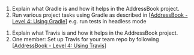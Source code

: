 <panel type="info" header="`W7.8a` Can explain integration :star::star::star:" expanded no-close>
  <include src="../../book/integration/introduction/what/embed-inOtherContext.md" boilerplate />
<!-- TODO: add evidence -->
</panel>

<!-- ==================================================================================================== -->

<panel type="info" header="`W7.8b` Can explain build automation tools :star::star::star:" expanded no-close>
  <include src="../../book/integration/buildAutomation/what/embed-inOtherContext.md" boilerplate />
  <panel header="{{glyphicon_folder_close}} Evidence" expanded>

1. Explain what Gradle is and how it helps in the AddressBook project.
2. Run various project tasks using Gradle as described in [[AddressBook - Level 4: Using Gradle](https://nus-cs2103-ay1718s2.github.io/addressbook-level4/UsingGradle.html)] e.g. run tests in headless mode

  </panel>
</panel>

<!-- ==================================================================================================== -->

<panel type="info" header="`W7.8c` Can explain continuous integration and continuous deployment :star::star::star:" expanded no-close>
  <include src="../../book/integration/buildAutomation/continuousIntegrationDeployment/embed-inOtherContext.md" boilerplate />
  <panel header="{{glyphicon_folder_close}} Evidence" expanded>

1. Explain what Travis is and how it helps in the AddressBook project.
2. One member: Set up Travis for your team repo by following [[AddressBook - Level 4: Using Travis](https://nus-cs2103-ay1718s2.github.io/addressbook-level4/UsingTravis.html)]

  </panel>
</panel>
